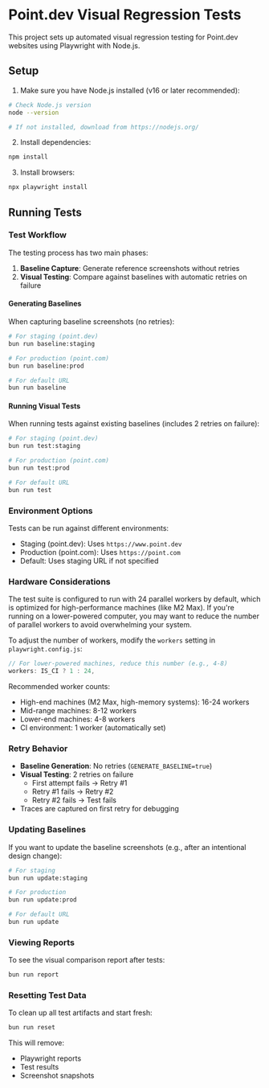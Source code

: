 # Point.dev Visual Regression Tests

This project sets up automated visual regression testing for Point.dev websites using Playwright with Node.js.

## Setup

1. Make sure you have Node.js installed (v16 or later recommended):

```bash
# Check Node.js version
node --version

# If not installed, download from https://nodejs.org/
```

2. Install dependencies:

```bash
npm install
```

3. Install browsers:

```bash
npx playwright install
```

## Running Tests

### Test Workflow

The testing process has two main phases:

1. **Baseline Capture**: Generate reference screenshots without retries
2. **Visual Testing**: Compare against baselines with automatic retries on failure

#### Generating Baselines

When capturing baseline screenshots (no retries):

```bash
# For staging (point.dev)
bun run baseline:staging

# For production (point.com)
bun run baseline:prod

# For default URL
bun run baseline
```

#### Running Visual Tests

When running tests against existing baselines (includes 2 retries on failure):

```bash
# For staging (point.dev)
bun run test:staging

# For production (point.com)
bun run test:prod

# For default URL
bun run test
```

### Environment Options

Tests can be run against different environments:

- Staging (point.dev): Uses `https://www.point.dev`
- Production (point.com): Uses `https://point.com`
- Default: Uses staging URL if not specified

### Hardware Considerations

The test suite is configured to run with 24 parallel workers by default, which is optimized for high-performance machines (like M2 Max). If you're running on a lower-powered computer, you may want to reduce the number of parallel workers to avoid overwhelming your system.

To adjust the number of workers, modify the `workers` setting in `playwright.config.js`:

```js
// For lower-powered machines, reduce this number (e.g., 4-8)
workers: IS_CI ? 1 : 24,
```

Recommended worker counts:

- High-end machines (M2 Max, high-memory systems): 16-24 workers
- Mid-range machines: 8-12 workers
- Lower-end machines: 4-8 workers
- CI environment: 1 worker (automatically set)

### Retry Behavior

- **Baseline Generation**: No retries (`GENERATE_BASELINE=true`)
- **Visual Testing**: 2 retries on failure
  - First attempt fails → Retry #1
  - Retry #1 fails → Retry #2
  - Retry #2 fails → Test fails
- Traces are captured on first retry for debugging

### Updating Baselines

If you want to update the baseline screenshots (e.g., after an intentional design change):

```bash
# For staging
bun run update:staging

# For production
bun run update:prod

# For default URL
bun run update
```

### Viewing Reports

To see the visual comparison report after tests:

```bash
bun run report
```

### Resetting Test Data

To clean up all test artifacts and start fresh:

```bash
bun run reset
```

This will remove:

- Playwright reports
- Test results
- Screenshot snapshots

